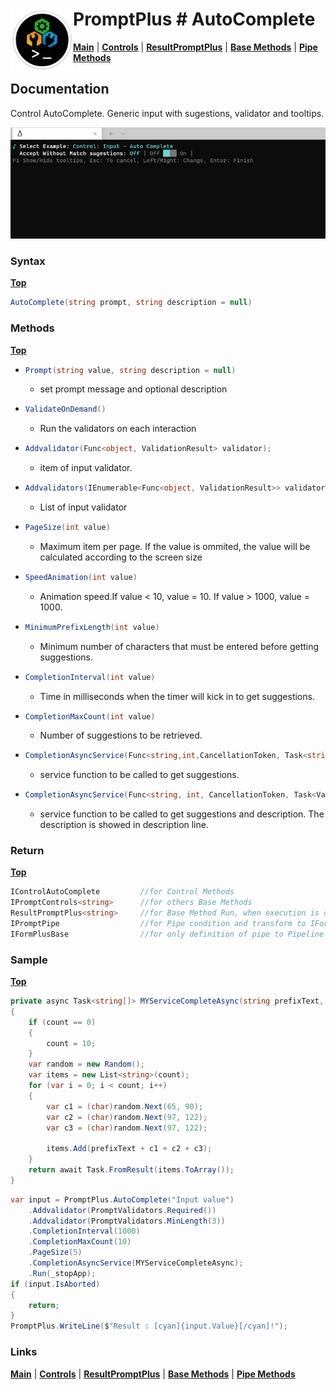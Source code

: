 # <img align="left" width="100" height="100" src="./images/icon.png"> PromptPlus # AutoComplete
[**Main**](index.md#help) | 
[**Controls**](index.md#apis) |
[**ResultPromptPlus**](resultpromptplus) |
[**Base Methods**](basemethods) |
[**Pipe Methods**](pipemethods)


## Documentation
Control AutoComplete. Generic input with sugestions, validator and tooltips.

![](./images/AutoComplete.gif)

### Syntax
[**Top**](#-promptplus--autocomplete)

```csharp
AutoComplete(string prompt, string description = null)
```

### Methods
[**Top**](#-promptplus--autocomplete)

- ```csharp
  Prompt(string value, string description = null)
  ``` 
  - set prompt message and optional description
- ```csharp
  ValidateOnDemand()
  ``` 
    - Run the validators on each interaction
- ```csharp
  Addvalidator(Func<object, ValidationResult> validator);
  ``` 
    - item of input validator.
- ```csharp
  Addvalidators(IEnumerable<Func<object, ValidationResult>> validators)
  ``` 
    - List of input validator
- ```csharp
  PageSize(int value)
  ```
    - Maximum item per page. If the value is ommited, the value will be calculated according to the screen size
- ```csharp
  SpeedAnimation(int value)
  ``` 
  - Animation speed.If value < 10, value = 10. If value > 1000, value = 1000.
- ```csharp
  MinimumPrefixLength(int value)
  ``` 
  - Minimum number of characters that must be entered before getting suggestions.
- ```csharp
  CompletionInterval(int value)
  ``` 
  - Time in milliseconds when the timer will kick in to get suggestions.
- ```csharp
  CompletionMaxCount(int value)
  ``` 
  - Number of suggestions to be retrieved.
- ```csharp
  CompletionAsyncService(Func<string,int,CancellationToken, Task<string[]>> value);
  ``` 
  - service function to be called to get suggestions.
- ```csharp
  CompletionAsyncService(Func<string, int, CancellationToken, Task<ValueDescription<string>[]>> value)
  ``` 
  - service function to be called to get suggestions and description. The description is showed in description line.

### Return
[**Top**](#-promptplus--autocomplete)


```csharp
IControlAutoComplete         //for Control Methods
IPromptControls<string>      //for others Base Methods
ResultPromptPlus<string>     //for Base Method Run, when execution is direct 
IPromptPipe                  //for Pipe condition and transform to IFormPlusBase 
IFormPlusBase                //for only definition of pipe to Pipeline Control
```

### Sample
[**Top**](#-promptplus--autocomplete)
```csharp
private async Task<string[]> MYServiceCompleteAsync(string prefixText, int count, CancellationToken cancellationToken)
{
    if (count == 0)
    {
        count = 10;
    }
    var random = new Random();
    var items = new List<string>(count);
    for (var i = 0; i < count; i++)
    {
        var c1 = (char)random.Next(65, 90);
        var c2 = (char)random.Next(97, 122);
        var c3 = (char)random.Next(97, 122);

        items.Add(prefixText + c1 + c2 + c3);
    }
    return await Task.FromResult(items.ToArray());
}
```

```csharp
var input = PromptPlus.AutoComplete("Input value")
    .Addvalidator(PromptValidators.Required())
    .Addvalidator(PromptValidators.MinLength(3))
    .CompletionInterval(1000)
    .CompletionMaxCount(10)
    .PageSize(5)
    .CompletionAsyncService(MYServiceCompleteAsync);
    .Run(_stopApp);
if (input.IsAborted)
{
    return;
}
PromptPlus.WriteLine($"Result : [cyan]{input.Value}[/cyan]!");
```

### Links
[**Main**](index.md#help) | 
[**Controls**](index.md#apis) |
[**ResultPromptPlus**](resultpromptplus) |
[**Base Methods**](basemethods) |
[**Pipe Methods**](pipemethods)
